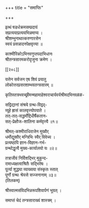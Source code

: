 +++
title = "समाप्तिः"

+++

इत्थं षडर्धक्रमसम्प्रदायं  
सप्रत्ययाप्रत्ययभिन्नमाप्य ।  
श्रीशम्भुनाथात्करुणारसेन  
स्वयं प्रसन्नादनपेक्षवृत्त्या ॥  
  
काश्मीरिकोऽभिनवगुप्तपदाभिधानः  
श्रीतन्त्रसारमकरोदृजुना क्रमेण ।  
  
[[२०८]]  

यत्तेन सर्वजन एष शिवं प्रयातु  
लोकोत्तरप्रसरशाम्भवतन्त्रसारम् ॥  
  
कृतिस्तत्रभवच्छ्रीमन्महामाहेश्वराचार्यवर्यश्रीमदभिनव##-  
  
सद्विद्यानां संश्रये ग्रन्थ-विद्वद्-  
व्यूहे ह्रासं कालवृत्त्योपयाते ।  
तत्-तत्-सद्धर्मोद्दिधीर्षैकतान-  
सत्-प्रेक्षौजः-शालिना कर्मवृत्त्यै ॥१॥  
  
श्रीमत्-कश्मीराधिराजेन मुख्यैर्  
धर्मोद्युक्तैर् मन्त्रिभिः स्वैर् विवेच्य ।  
प्रत्यष्ठापि ज्ञान-विज्ञान-गर्भ-  
ग्रन्थोद्धृत्यै मुख्य-कार्यालयो यः ॥२॥  
  
तत्राजीवं निर्विशद्भिर् मुकुन्द-  
रामाध्यक्षत्वाश्रितैः सद्भिरेषः ।  
पूर्त्या शुद्ध्या व्याख्यया संस्कृतः स्तात्   
पूर्णो ग्रन्थः श्रेयसे सज्जनानाम् ॥३॥  
 (तिलकम्)  
  
श्रीस्वात्मसंविदभिन्नरूपशिवार्पणं भूयत् ।  
  
समाप्तं चेदं तन्त्रसाराख्यं शास्त्रम् ।  
  
  
  